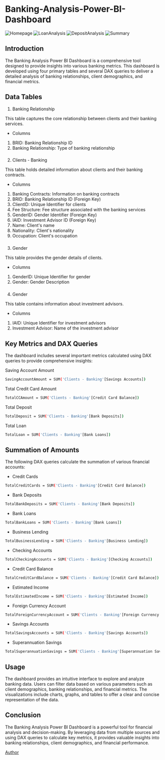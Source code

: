 # Banking-Analysis-Power-BI-Dashboard

![Homepage](https://github.com/pkanphade/Banking-Analysis/assets/75200373/132a7131-e28d-48d2-9e33-67e83707340c)
![LoanAnalysis](https://github.com/pkanphade/Banking-Analysis/assets/75200373/417065cf-7b76-4621-ad2d-d410a95fae03)
![DepositAnalysis](https://github.com/pkanphade/Banking-Analysis/assets/75200373/013210a3-3361-4054-9667-86c1f2a17840)
![Summary](https://github.com/pkanphade/Banking-Analysis/assets/75200373/b0113584-954b-4487-b4f4-890dd7d2ee32)

## Introduction
The Banking Analysis Power BI Dashboard is a comprehensive tool designed to provide insights into various banking metrics. This dashboard is developed using four primary tables and several DAX queries to deliver a detailed analysis of banking relationships, client demographics, and financial metrics.

## Data Tables

 1. Banking Relationship

This table captures the core relationship between clients and their banking services.

- Columns

1. BRID: Banking Relationship ID
2. Banking Relationship: Type of banking relationship


###
 2. Clients - Banking

This table holds detailed information about clients and their banking contracts.

- Columns

1. Banking Contracts: Information on banking contracts
2. BRID: Banking Relationship ID (Foreign Key)
3. ClientID: Unique Identifier for clients
4. Fee Structure: Fee structure associated with the banking services
5. GenderID: Gender Identifier (Foreign Key)
6. IAID: Investment Advisor ID (Foreign Key)
7. Name: Client's name
8. Nationality: Client's nationality
9. Occupation: Client's occupation

###
 3. Gender

This table provides the gender details of clients.

- Columns

1. GenderID: Unique Identifier for gender
2. Gender: Gender Description

###
 4. Gender

This table contains information about investment advisors.

- Columns

1. IAID: Unique Identifier for investment advisors
2. Investment Advisor: Name of the investment advisor


## Key Metrics and DAX Queries

The dashboard includes several important metrics calculated using DAX queries to provide comprehensive insights:

Saving Account Amount

```bash
SavingAccountAmount = SUM('Clients - Banking'[Savings Accounts])
```

Total Credit Card Amount

```bash
TotalCCAmount = SUM('Clients - Banking'[Credit Card Balance])
```

Total Deposit

```bash
TotalDeposit = SUM('Clients - Banking'[Bank Deposits])
```

Total Loan

```bash
TotalLoan = SUM('Clients - Banking'[Bank Loans])
```
## Summation of Amounts

The following DAX queries calculate the summation of various financial accounts:

- Credit Cards
```bash
TotalCreditCards = SUM('Clients - Banking'[Credit Card Balance])
```
- Bank Deposits
```bash
TotalBankDeposits = SUM('Clients - Banking'[Bank Deposits])
```

- Bank Loans
```bash
TotalBankLoans = SUM('Clients - Banking'[Bank Loans])
```
- Business Lending
```bash
TotalBusinessLending = SUM('Clients - Banking'[Business Lending])
```

- Checking Accounts
```bash
TotalCheckingAccounts = SUM('Clients - Banking'[Checking Accounts])
```
- Credit Card Balance
```bash
TotalCreditCardBalance = SUM('Clients - Banking'[Credit Card Balance])
```

- Estimated Income
```bash
TotalEstimatedIncome = SUM('Clients - Banking'[Estimated Income])
```
- Foreign Currency Account
```bash
TotalForeignCurrencyAccount = SUM('Clients - Banking'[Foreign Currency Account])
```

- Savings Accounts
```bash
TotalSavingsAccounts = SUM('Clients - Banking'[Savings Accounts])
```
- Superannuation Savings
```bash
TotalSuperannuationSavings = SUM('Clients - Banking'[Superannuation Savings])
```

## Usage
The dashboard provides an intuitive interface to explore and analyze banking data. Users can filter data based on various parameters such as client demographics, banking relationships, and financial metrics. The visualizations include charts, graphs, and tables to offer a clear and concise representation of the data.

## Conclusion
The Banking Analysis Power BI Dashboard is a powerful tool for financial analysis and decision-making. By leveraging data from multiple sources and using DAX queries to calculate key metrics, it provides valuable insights into banking relationships, client demographics, and financial performance.

[Author](https://github.com/pkanphade)

